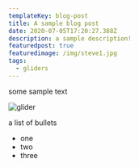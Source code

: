 ```yaml
---
templateKey: blog-post
title: A sample blog post
date: 2020-07-05T17:20:27.388Z
description: a sample description!
featuredpost: true
featuredimage: /img/steve1.jpg
tags:
  - gliders
---
```

some sample text

![glider](/img/steve3.jpg "Steve's Glider")

a list of bullets

* one
* two
* three